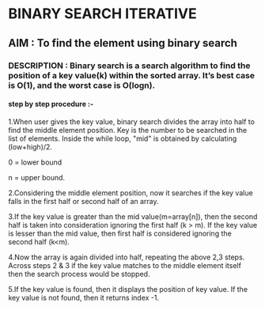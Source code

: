 # BINARY SEARCH ITERATIVE
## AIM : To find the element using binary search
### DESCRIPTION : Binary search is a search algorithm to find the position of a key value(k) within the sorted array. It’s best case is O(1), and the worst case is O(logn).
#### step by step procedure :-
1.When user gives the key value, binary search divides the array into half to find the middle element position.
Key is the number to be searched in the list of elements. Inside the while loop, "mid" is obtained by calculating (low+high)/2.

0 = lower bound

n = upper bound.

2.Considering the middle element position, now it searches if the key value falls in the first half or second half of an array.

3.If the key value is greater than the mid value(m=array[n]), then the second half is taken into consideration ignoring the first half (k > m). If the key value is lesser than the mid value, then first half is considered ignoring the second half (k<m).

4.Now the array is again divided into half, repeating the above 2,3 steps. Across steps 2 & 3 if the key value matches to the middle element itself then the search process would be stopped.

5.If the key value is found, then it displays the position of key value. If the key value is not found, then it returns index -1.


